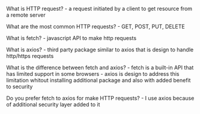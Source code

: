 What is HTTP request?
    - a request initiated by a client to get resource from a remote server

What are the most common HTTP requests?
    - GET, POST, PUT, DELETE

What is fetch?
    - javascript API to make http requests

What is axios?
    - third party package similar to axios that is design to handle http/https requests

What is the difference between fetch and axios?
    - fetch is a built-in API that has limited support in some browsers
    - axios is design to address this limitation whitout installing additional package and also with added benefit to security

Do you prefer fetch to axios for make HTTP requests?
    - I use axios because of additional security layer added to it